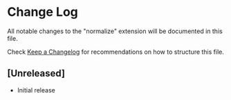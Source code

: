 # Change Log

All notable changes to the "normalize" extension will be documented in this file.

Check [Keep a Changelog](http://keepachangelog.com/) for recommendations on how to structure this file.

## [Unreleased]

- Initial release